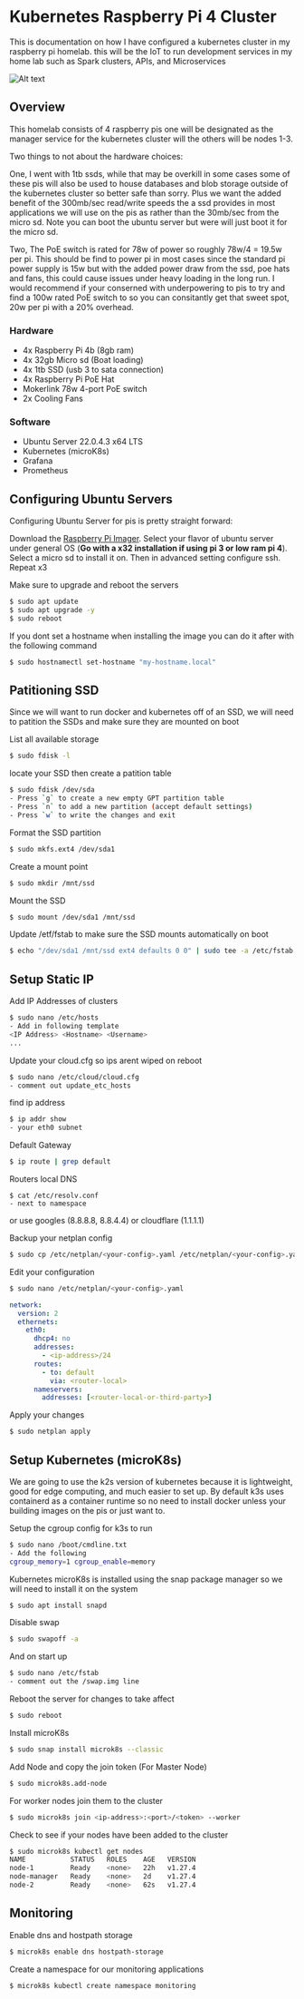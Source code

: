 # Kubernetes Raspberry Pi 4 Cluster

This is documentation on how I have configured a kubernetes cluster in my raspberry pi homelab. this will be the IoT to run development services in my home lab such as Spark clusters, APIs, and Microservices

![Alt text](image.png)

## Overview

This homelab consists of 4 raspberry pis one will be designated as the manager service for the kubernetes cluster will the others will be nodes 1-3.

Two things to not about the hardware choices:

One, I went with 1tb ssds, while that may be overkill in some cases some of these pis will also be used to house databases and blob storage outside of the kubernetes cluster so better safe than sorry. Plus we want the added benefit of the 300mb/sec read/write speeds the a ssd provides in most applications we will use on the pis as rather than the 30mb/sec from the micro sd. Note you can boot the ubuntu server but were will just boot it for the micro sd.

Two, The PoE switch is rated for 78w of power so roughly 78w/4 = 19.5w per pi. This should be find to power pi in most cases since the standard pi power supply is 15w but with the added power draw from the ssd, poe hats and fans, this could cause issues under heavy loading in the long run. I would recommend if your conserned with underpowering to pis to try and find a 100w rated PoE switch to so you can consitantly get that sweet spot, 20w per pi with a 20% overhead.

### Hardware

- 4x Raspberry Pi 4b (8gb ram)
- 4x 32gb Micro sd (Boat loading)
- 4x 1tb SSD (usb 3 to sata connection)
- 4x Raspberry Pi PoE Hat
- Mokerlink 78w 4-port PoE switch
- 2x Cooling Fans

### Software

- Ubuntu Server 22.0.4.3 x64 LTS
- Kubernetes (microK8s)
- Grafana
- Prometheus

## Configuring Ubuntu Servers

Configuring Ubuntu Server for pis is pretty straight forward:

Download the [Raspberry Pi Imager](https://www.raspberrypi.com/software/). Select your flavor of ubuntu server under general OS
(**Go with a x32 installation if using pi 3 or low ram pi 4**). Select a micro sd to install it on. Then in advanced setting configure ssh. Repeat x3

Make sure to upgrade and reboot the servers

```bash
$ sudo apt update
$ sudo apt upgrade -y
$ sudo reboot
```

If you dont set a hostname when installing the image you can do it after with the following command

```bash
$ sudo hostnamectl set-hostname "my-hostname.local"
```

## Patitioning SSD

Since we will want to run docker and kubernetes off of an SSD, we will need to patition the SSDs and make sure they are mounted on boot

List all available storage

```bash
$ sudo fdisk -l
```

locate your SSD then create a patition table

```bash
$ sudo fdisk /dev/sda
- Press `g` to create a new empty GPT partition table
- Press `n` to add a new partition (accept default settings)
- Press `w` to write the changes and exit
```

Format the SSD partition

```bash
$ sudo mkfs.ext4 /dev/sda1
```

Create a mount point

```bash
$ sudo mkdir /mnt/ssd
```

Mount the SSD

```bash
$ sudo mount /dev/sda1 /mnt/ssd
```

Update /etf/fstab to make sure the SSD mounts automatically on boot

```bash
$ echo "/dev/sda1 /mnt/ssd ext4 defaults 0 0" | sudo tee -a /etc/fstab
```

## Setup Static IP

Add IP Addresses of clusters

```bash
$ sudo nano /etc/hosts
- Add in following template
<IP Address> <Hostname> <Username>
...
```

Update your cloud.cfg so ips arent wiped on reboot

```bash
$ sudo nano /etc/cloud/cloud.cfg
- comment out update_etc_hosts
```

find ip address

```bash
$ ip addr show
- your eth0 subnet
```

Default Gateway

```bash
$ ip route | grep default
```

Routers local DNS

```
$ cat /etc/resolv.conf
- next to namespace
```

or use googles (8.8.8.8, 8.8.4.4) or cloudflare (1.1.1.1)

Backup your netplan config

```bash
$ sudo cp /etc/netplan/<your-config>.yaml /etc/netplan/<your-config>.yaml.backup
```

Edit your configuration

```bash
$ sudo nano /etc/netplan/<your-config>.yaml
```

```yml
network:
  version: 2
  ethernets:
    eth0:
      dhcp4: no
      addresses:
        - <ip-address>/24
      routes:
        - to: default
          via: <router-local>
      nameservers:
        addresses: [<router-local-or-third-party>]
```

Apply your changes

```bash
$ sudo netplan apply
```

## Setup Kubernetes (microK8s)

We are going to use the k2s version of kubernetes because it is lightweight, good for edge computing, and much easier to set up. By default k3s uses containerd as a container runtime so no need to install docker unless your building images on the pis or just want to.

Setup the cgroup config for k3s to run

```bash
$ sudo nano /boot/cmdline.txt
- Add the following
cgroup_memory=1 cgroup_enable=memory
```

Kubernetes microK8s is installed using the snap package manager so we will need to install it on the system

```bash
$ sudo apt install snapd
```

Disable swap

```bash
$ sudo swapoff -a
```

And on start up

```bash
$ sudo nano /etc/fstab
- comment out the /swap.img line
```

Reboot the server for changes to take affect

```bash
$ sudo reboot
```

Install microK8s

```bash
$ sudo snap install microk8s --classic
```

Add Node and copy the join token (For Master Node)

```bash
$ sudo microk8s.add-node
```

For worker nodes join them to the cluster

```bash
$ sudo microk8s join <ip-address>:<port>/<token> --worker
```

Check to see if your nodes have been added to the cluster

```bash
$ sudo microk8s kubectl get nodes
NAME           STATUS   ROLES    AGE   VERSION
node-1         Ready    <none>   22h   v1.27.4
node-manager   Ready    <none>   2d    v1.27.4
node-2         Ready    <none>   62s   v1.27.4
```

## Monitoring

Enable dns and hostpath storage

```bash
$ microk8s enable dns hostpath-storage
```

Create a namespace for our monitoring applications

```bash
$ microk8s kubectl create namespace monitoring
```
